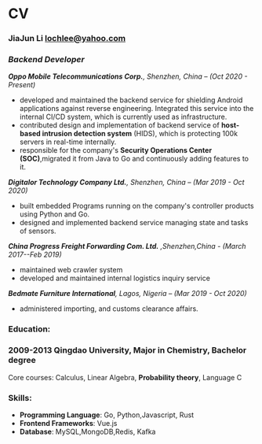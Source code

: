 # CV

### JiaJun Li  [lochlee@yahoo.com](mailto:lochlee@yahoo.com)

### *Backend Developer*

***Oppo Mobile Telecommunications Corp.**, Shenzhen, China – (Oct 2020 - Present)*

- developed and maintained the backend service for shielding Android applications against reverse engineering. Integrated this service into the internal CI/CD system, which is currently used as infrastructure.
- contributed design and implementation of backend service of **host-based intrusion detection system** (HIDS), which is protecting 100k servers in real-time internally. 
- responsible for the company's **Security Operations Center** **(SOC)**,migrated it from Java to Go and continuously adding features to it.


***Digitalor Technology Company Ltd.**, Shenzhen, China – (Mar 2019 - Oct 2020)*

- built embedded Programs running on the company's controller products using Python and Go. 
- designed and implemented backend service managing state and tasks of sensors. 
 
***China Progress Freight Forwarding Com. Ltd.** ,Shenzhen,China - (March 2017--Feb 2019)*
- maintained web crawler system
- developed and maintained internal logistics inquiry service

***Bedmate Furniture International**, Lagos, Nigeria – (Mar 2019 - Oct 2020)*
- administered importing, and customs clearance affairs. 


### Education:

### 2009-2013 Qingdao University, Major in Chemistry, Bachelor degree

Core courses: Calculus, Linear Algebra, **Probability theory**, Language C

### Skills:

- **Programming Language**: Go, Python,Javascript, Rust
- **Frontend Frameworks**: Vue.js
- **Database**: MySQL,MongoDB,Redis, Kafka
